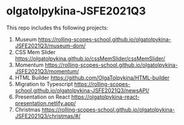 # olgatolpykina-JSFE2021Q3
This repo includes ths following projects:
1. Museum https://rolling-scopes-school.github.io/olgatolpykina-JSFE2021Q3/museum-dom/
2. CSS Mem Slider https://olgatolpykina.github.io/cssMemSlider/cssMemSlider/
3. Momentum https://rolling-scopes-school.github.io/olgatolpykina-JSFE2021Q3/momentum/ 
4. HTML Builder https://github.com/OlgaTolpykina/HTML-builder 
5. Migration to Typescript https://rolling-scopes-school.github.io/olgatolpykina-JSFE2021Q3/newsAPI/
6. Presentation on React https://olgatolpykina-react-presentation.netlify.app/
7. Christmas https://rolling-scopes-school.github.io/olgatolpykina-JSFE2021Q3/christmas/#/
